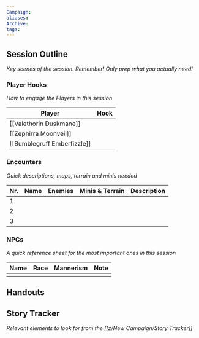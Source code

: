 ```yaml
---
Campaign: 
aliases: 
Archive: 
tags:
---
```


## Session Outline
*Key scenes of the session. Remember! Only prep what you actually need!*

### Player Hooks
*How to engage the Players in this session*

| Player       | Hook |
| ------------ | ---- |
| [[Valethorin Duskmane]] |      |
| [[Zephirra Moonveil]] |      |
| [[Bumblegruff Emberfizzle]] |      |

### Encounters
*Quick descriptions, maps, terrain and minis needed*

| Nr. | Name | Enemies | Minis & Terrain | Description |
| --- | ---- | ------- | --------------- | ----------- |
| 1   |      |         |                 |             |
| 2   |      |         |                 |             |
| 3   |      |         |                 |             |

### NPCs
*A quick reference sheet for the most important ones in this session*

| Name | Race | Mannerism | Note |
| ---- | ---- | --------- | ---- |
|      |      |           |      |
## Handouts

## Story Tracker
*Relevant elements to look for from the [[z/New Campaign/Story Tracker]]*